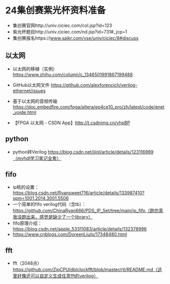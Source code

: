 # 24集创赛紫光杯资料准备

- 集创赛官网http://univ.ciciec.com/col.jsp?id=123
- 紫光杯题目http://univ.ciciec.com/nd.jsp?id=731#_jcp=1
- 集创赛报名https://www.saikr.com/vse/univ/ciciec/8#discuss

## 以太网

-  以太网的移植（实例）https://www.zhihu.com/column/c_1346501991867199488

-  GitHub以太网文件 https://github.com/alexforencich/verilog-ethernet/issues

-  基于以太网的音频传输 https://doc.embedfire.com/fpga/altera/ep4ce10_pro/zh/latest/code/enet_voide.html
-  【FPGA 以太网 -  CSDN App】http://t.csdnimg.cn/vhpBP

## python

- python转Verilog  https://blog.csdn.net/jjinl/article/details/123116969（myhdl学习笔记全套）

## fifo
- ip核的设置：https://blog.csdn.net/Ryansweet716/article/details/133987410?spm=1001.2014.3001.5506
- 一个简单的fifo verilog代码（含tb）：https://github.com/ChinaRyan666/PDS_IP_Set/tree/main/ip_fifo（跑仿真我没跑出来，感觉是缺少了一个library）
- fifo原理介绍：https://blog.csdn.net/apple_53311083/article/details/132378996
- https://www.cnblogs.com/DoreenLiu/p/17348480.html

## fft
- fft（2048点）https://github.com/ZipCPU/dblclockfft/blob/master/rtl/README.md（这里好像还可以自定义生成任意fft的verilog）
